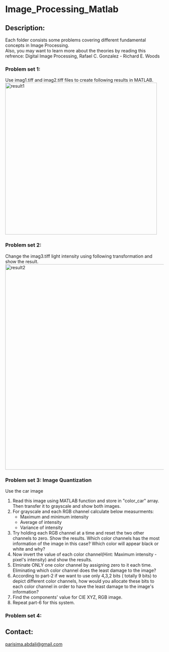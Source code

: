 # Image_Processing_Matlab
## Description:
Each folder consists some problems covering different fundamental concepts in Image Processing. <br>
Also, you may want to learn more about the theories by reading this refrence: Digital Image Processing, Rafael C. Gonzalez - Richard E. Woods <br>
### Problem set 1: 
Use imag1.tiff and imag2.tiff files to create following results in MATLAB. <br>
<img width="482" alt="result1" src="https://user-images.githubusercontent.com/54392924/117450360-5dc26000-af56-11eb-952a-9ef9ad27d790.png">

### Problem set 2: 
Change the imag3.tiff light intensity using following transformation and show the result.  <br>
<img width="652" alt="result2" src="https://user-images.githubusercontent.com/54392924/117450369-62871400-af56-11eb-967e-3b28db0835f8.png">
### Problem set 3: Image Quantization
Use the car image <br>
1. Read this image using MATLAB function and store in "color_car" array. Then transfer it to grayscale and show both images. 
2. For grayscale and each RGB channel calculate below measurments: 
   * Maximum and minimum intensity
   * Average of intensity
   * Variance of intensity
3. Try holding each RGB channel at a time and reset the two other channels to zero. Show the results. Which color channels has the most information of the image in this case? Which color will appear black or white and why? 
4. Now invert the value of each color channel(Hint: Maximum intensity - pixel's intensity) and show the results. 
5. Elminate ONLY one color channel by assigning zero to it each time. Eliminating which color channel does the least damage to the image?
6. According to part-2 if we want to use only 4,3,2 bits ( totally 9 bits) to depict different color channels, how would you allocate these bits to each color channel in order to have the least damage to the image's information?
7. Find the components' value for CIE XYZ, RGB image. 
8. Repeat part-6 for this system. 


### Problem set 4:

## Contact:
parisima.abdali@gmail.com
